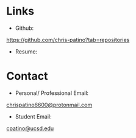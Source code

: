 # Links

- Github: 

https://github.com/chris-patino?tab=repositories

- Resume: 


# Contact

- Personal/ Professional Email: 
 
chrispatino6600@protonmail.com

- Student Email: 

cpatino@ucsd.edu
